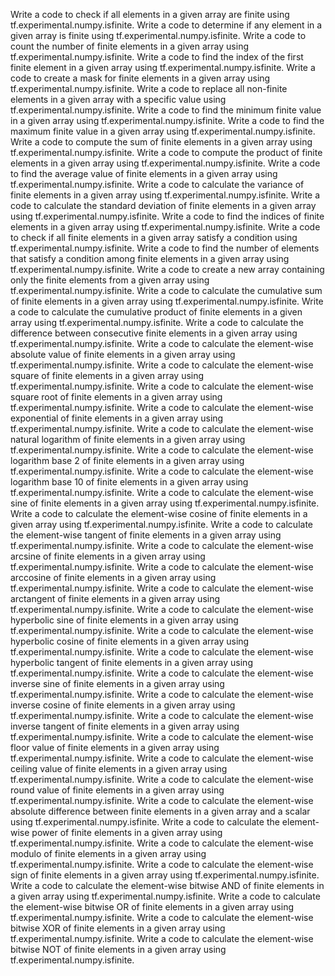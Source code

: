Write a code to check if all elements in a given array are finite using tf.experimental.numpy.isfinite.
Write a code to determine if any element in a given array is finite using tf.experimental.numpy.isfinite.
Write a code to count the number of finite elements in a given array using tf.experimental.numpy.isfinite.
Write a code to find the index of the first finite element in a given array using tf.experimental.numpy.isfinite.
Write a code to create a mask for finite elements in a given array using tf.experimental.numpy.isfinite.
Write a code to replace all non-finite elements in a given array with a specific value using tf.experimental.numpy.isfinite.
Write a code to find the minimum finite value in a given array using tf.experimental.numpy.isfinite.
Write a code to find the maximum finite value in a given array using tf.experimental.numpy.isfinite.
Write a code to compute the sum of finite elements in a given array using tf.experimental.numpy.isfinite.
Write a code to compute the product of finite elements in a given array using tf.experimental.numpy.isfinite.
Write a code to find the average value of finite elements in a given array using tf.experimental.numpy.isfinite.
Write a code to calculate the variance of finite elements in a given array using tf.experimental.numpy.isfinite.
Write a code to calculate the standard deviation of finite elements in a given array using tf.experimental.numpy.isfinite.
Write a code to find the indices of finite elements in a given array using tf.experimental.numpy.isfinite.
Write a code to check if all finite elements in a given array satisfy a condition using tf.experimental.numpy.isfinite.
Write a code to find the number of elements that satisfy a condition among finite elements in a given array using tf.experimental.numpy.isfinite.
Write a code to create a new array containing only the finite elements from a given array using tf.experimental.numpy.isfinite.
Write a code to calculate the cumulative sum of finite elements in a given array using tf.experimental.numpy.isfinite.
Write a code to calculate the cumulative product of finite elements in a given array using tf.experimental.numpy.isfinite.
Write a code to calculate the difference between consecutive finite elements in a given array using tf.experimental.numpy.isfinite.
Write a code to calculate the element-wise absolute value of finite elements in a given array using tf.experimental.numpy.isfinite.
Write a code to calculate the element-wise square of finite elements in a given array using tf.experimental.numpy.isfinite.
Write a code to calculate the element-wise square root of finite elements in a given array using tf.experimental.numpy.isfinite.
Write a code to calculate the element-wise exponential of finite elements in a given array using tf.experimental.numpy.isfinite.
Write a code to calculate the element-wise natural logarithm of finite elements in a given array using tf.experimental.numpy.isfinite.
Write a code to calculate the element-wise logarithm base 2 of finite elements in a given array using tf.experimental.numpy.isfinite.
Write a code to calculate the element-wise logarithm base 10 of finite elements in a given array using tf.experimental.numpy.isfinite.
Write a code to calculate the element-wise sine of finite elements in a given array using tf.experimental.numpy.isfinite.
Write a code to calculate the element-wise cosine of finite elements in a given array using tf.experimental.numpy.isfinite.
Write a code to calculate the element-wise tangent of finite elements in a given array using tf.experimental.numpy.isfinite.
Write a code to calculate the element-wise arcsine of finite elements in a given array using tf.experimental.numpy.isfinite.
Write a code to calculate the element-wise arccosine of finite elements in a given array using tf.experimental.numpy.isfinite.
Write a code to calculate the element-wise arctangent of finite elements in a given array using tf.experimental.numpy.isfinite.
Write a code to calculate the element-wise hyperbolic sine of finite elements in a given array using tf.experimental.numpy.isfinite.
Write a code to calculate the element-wise hyperbolic cosine of finite elements in a given array using tf.experimental.numpy.isfinite.
Write a code to calculate the element-wise hyperbolic tangent of finite elements in a given array using tf.experimental.numpy.isfinite.
Write a code to calculate the element-wise inverse sine of finite elements in a given array using tf.experimental.numpy.isfinite.
Write a code to calculate the element-wise inverse cosine of finite elements in a given array using tf.experimental.numpy.isfinite.
Write a code to calculate the element-wise inverse tangent of finite elements in a given array using tf.experimental.numpy.isfinite.
Write a code to calculate the element-wise floor value of finite elements in a given array using tf.experimental.numpy.isfinite.
Write a code to calculate the element-wise ceiling value of finite elements in a given array using tf.experimental.numpy.isfinite.
Write a code to calculate the element-wise round value of finite elements in a given array using tf.experimental.numpy.isfinite.
Write a code to calculate the element-wise absolute difference between finite elements in a given array and a scalar using tf.experimental.numpy.isfinite.
Write a code to calculate the element-wise power of finite elements in a given array using tf.experimental.numpy.isfinite.
Write a code to calculate the element-wise modulo of finite elements in a given array using tf.experimental.numpy.isfinite.
Write a code to calculate the element-wise sign of finite elements in a given array using tf.experimental.numpy.isfinite.
Write a code to calculate the element-wise bitwise AND of finite elements in a given array using tf.experimental.numpy.isfinite.
Write a code to calculate the element-wise bitwise OR of finite elements in a given array using tf.experimental.numpy.isfinite.
Write a code to calculate the element-wise bitwise XOR of finite elements in a given array using tf.experimental.numpy.isfinite.
Write a code to calculate the element-wise bitwise NOT of finite elements in a given array using tf.experimental.numpy.isfinite.